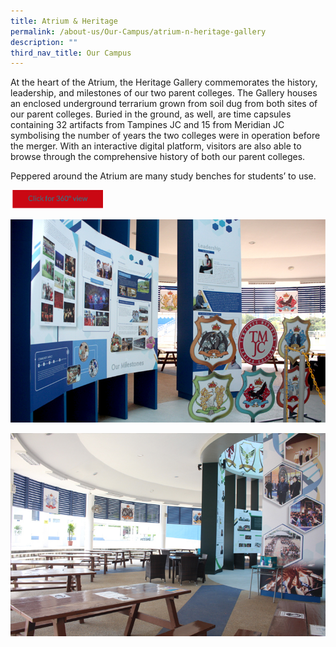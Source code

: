 ```yaml
---
title: Atrium & Heritage
permalink: /about-us/Our-Campus/atrium-n-heritage-gallery
description: ""
third_nav_title: Our Campus
---
```

At the heart of the Atrium, the Heritage Gallery commemorates the history, leadership, and milestones of our two parent colleges. The Gallery houses an enclosed underground terrarium grown from soil dug from both sites of our parent colleges. Buried in the ground, as well, are time capsules containing 32 artifacts from Tampines JC and 15 from Meridian JC symbolising the number of years the two colleges were in operation before the merger. With an interactive digital platform, visitors are also able to browse through the comprehensive history of both our parent colleges.

Peppered around the Atrium are many study benches for students’ to use.

<a href="https://teliportme.com/view/1835931?utm_medium=android&utm_source=share-panorama">
<img src="/images/click%20here.png"  
     style="width:30%">
	
![](/images/atrium1.jpeg)
	
![](/images/atrium2.jpeg)